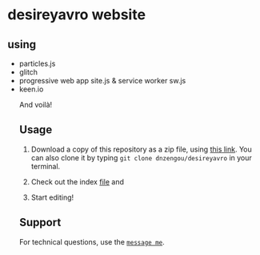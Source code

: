 # desireyavro website
## using
<ul>
<!--api.ai for speech recognition and transcription + basic conversation responses</li>-->
<li>particles.js</li>
  <!-- web server -->
<li>glitch</li>
<li>progressive web app site.js & service worker sw.js</li>
  <!--data tracking-->
<li>keen.io</li>

And voilà!

## Usage

1. Download a copy of this repository as a zip file, using [this link](https://github.com/dnzengou/desireyavro.git). You can also clone it by typing `git clone dnzengou/desireyavro` in your terminal.

2. Check out the index [file](index.html) and

3. Start editing! 

## Support

For technical questions, use the [`message me`](https://m.me/HeyImDesire).
